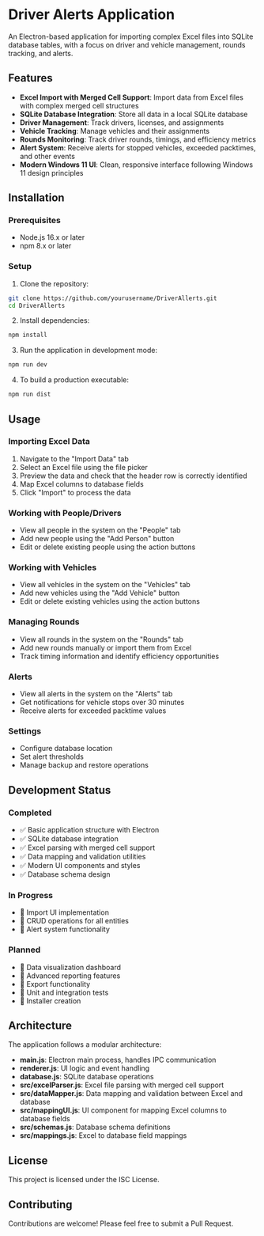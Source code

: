 # Driver Alerts Application

An Electron-based application for importing complex Excel files into SQLite database tables, with a focus on driver and vehicle management, rounds tracking, and alerts.

## Features

- **Excel Import with Merged Cell Support**: Import data from Excel files with complex merged cell structures
- **SQLite Database Integration**: Store all data in a local SQLite database
- **Driver Management**: Track drivers, licenses, and assignments
- **Vehicle Tracking**: Manage vehicles and their assignments
- **Rounds Monitoring**: Track driver rounds, timings, and efficiency metrics
- **Alert System**: Receive alerts for stopped vehicles, exceeded packtimes, and other events
- **Modern Windows 11 UI**: Clean, responsive interface following Windows 11 design principles

## Installation

### Prerequisites

- Node.js 16.x or later
- npm 8.x or later

### Setup

1. Clone the repository:
```bash
git clone https://github.com/yourusername/DriverAllerts.git
cd DriverAllerts
```

2. Install dependencies:
```bash
npm install
```

3. Run the application in development mode:
```bash
npm run dev
```

4. To build a production executable:
```bash
npm run dist
```

## Usage

### Importing Excel Data

1. Navigate to the "Import Data" tab
2. Select an Excel file using the file picker
3. Preview the data and check that the header row is correctly identified
4. Map Excel columns to database fields
5. Click "Import" to process the data

### Working with People/Drivers

- View all people in the system on the "People" tab
- Add new people using the "Add Person" button
- Edit or delete existing people using the action buttons

### Working with Vehicles

- View all vehicles in the system on the "Vehicles" tab
- Add new vehicles using the "Add Vehicle" button
- Edit or delete existing vehicles using the action buttons

### Managing Rounds

- View all rounds in the system on the "Rounds" tab
- Add new rounds manually or import them from Excel
- Track timing information and identify efficiency opportunities

### Alerts

- View all alerts in the system on the "Alerts" tab
- Get notifications for vehicle stops over 30 minutes
- Receive alerts for exceeded packtime values

### Settings

- Configure database location
- Set alert thresholds
- Manage backup and restore operations

## Development Status

### Completed

- ✅ Basic application structure with Electron
- ✅ SQLite database integration
- ✅ Excel parsing with merged cell support
- ✅ Data mapping and validation utilities
- ✅ Modern UI components and styles
- ✅ Database schema design

### In Progress

- 🔄 Import UI implementation
- 🔄 CRUD operations for all entities
- 🔄 Alert system functionality

### Planned

- 📅 Data visualization dashboard
- 📅 Advanced reporting features
- 📅 Export functionality
- 📅 Unit and integration tests
- 📅 Installer creation

## Architecture

The application follows a modular architecture:

- **main.js**: Electron main process, handles IPC communication
- **renderer.js**: UI logic and event handling
- **database.js**: SQLite database operations
- **src/excelParser.js**: Excel file parsing with merged cell support
- **src/dataMapper.js**: Data mapping and validation between Excel and database
- **src/mappingUI.js**: UI component for mapping Excel columns to database fields
- **src/schemas.js**: Database schema definitions
- **src/mappings.js**: Excel to database field mappings

## License

This project is licensed under the ISC License.

## Contributing

Contributions are welcome! Please feel free to submit a Pull Request. 